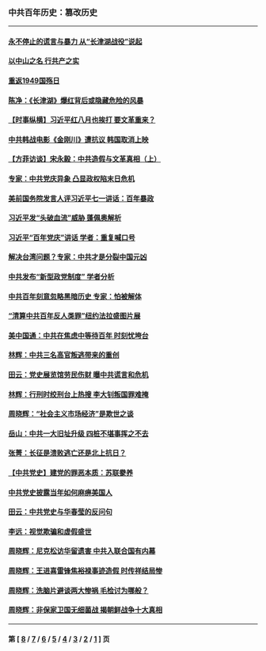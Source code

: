 ### 中共百年历史：篡改历史
---
#### [永不停止的谎言与暴力 从“长津湖战役”说起](../../pages/nf1176115/n13494094.md?01300430) 
#### [以中山之名 行共产之实](../../pages/nf1176115/n13346437.md?01300430) 
#### [重返1949国殇日](../../pages/nf1176115/n13346372.md?01300430) 
#### [陈净：《长津湖》爆红背后或隐藏危险的风暴](../../pages/nf1176115/n13314364.md?01300430) 
#### [【时事纵横】习近平红八月也挨打 要文革重来？](../../pages/nf1176115/n13231393.md?01300430) 
#### [中共韩战电影《金刚川》遭抗议 韩国取消上映](../../pages/nf1176115/n13219114.md?01300430) 
#### [【方菲访谈】宋永毅：中共造假与文革真相（上）](../../pages/nf1176115/n13200760.md?01300430) 
#### [专家：中共党庆异象 凸显政权陷末日危机](../../pages/nf1176115/n13067084.md?01300430) 
#### [美前国务院发言人评习近平七一讲话：百年暴政](../../pages/nf1176115/n13066986.md?01300430) 
#### [习近平发“头破血流”威胁 蓬佩奥解析](../../pages/nf1176115/n13063604.md?01300430) 
#### [习近平“百年党庆”讲话 学者：重复喊口号](../../pages/nf1176115/n13061411.md?01300430) 
#### [解决台湾问题？专家：中共才是分裂中国元凶](../../pages/nf1176115/n13060811.md?01300430) 
#### [中共发布“新型政党制度” 学者分析](../../pages/nf1176115/n13056354.md?01300430) 
#### [中共百年刻意忽略黑暗历史 专家：怕被解体](../../pages/nf1176115/n13056056.md?01300430) 
#### [“清算中共百年反人类罪”纽约法拉盛图片展](../../pages/nf1176115/n13052220.md?01300430) 
#### [美中国通：中共在焦虑中等待百年 时刻忧垮台](../../pages/nf1176115/n13048820.md?01300430) 
#### [林辉：中共三名高官叛逃带来的重创](../../pages/nf1176115/n13035206.md?01300430) 
#### [田云：党史展览馆劳民伤财 曝中共谎言和危机](../../pages/nf1176115/n13033900.md?01300430) 
#### [林辉：行刑时绞刑台上热搜 李大钊叛国罪难掩](../../pages/nf1176115/n13031965.md?01300430) 
#### [周晓辉：“社会主义市场经济”是欺世之谈](../../pages/nf1176115/n13024090.md?01300430) 
#### [岳山：中共一大旧址升级 四桩不堪事挥之不去](../../pages/nf1176115/n13021697.md?01300430) 
#### [张菁：长征是溃败逃亡还是北上抗日？](../../pages/nf1176115/n13020585.md?01300430) 
#### [【中共党史】建党的罪恶本质：苏联豢养](../../pages/nf1176115/n13011888.md?01300430) 
#### [中共党史披露当年如何麻痹美国人](../../pages/nf1176115/n12966400.md?01300430) 
#### [田云：中共党史与华春莹的反问句](../../pages/nf1176115/n12765178.md?01300430) 
#### [李远：视觉欺骗和虚假盛世](../../pages/nf1176115/n12993376.md?01300430) 
#### [周晓辉：尼克松访华留遗害 中共入联合国有内幕](../../pages/nf1176115/n12991422.md?01300430) 
#### [周晓辉：王进喜雷锋焦裕禄事迹造假 时传祥结局惨](../../pages/nf1176115/n12985497.md?01300430) 
#### [周晓辉：洗脑片避谈两大惨祸 毛检讨为哪般？](../../pages/nf1176115/n12971285.md?01300430) 
#### [周晓辉：非保家卫国无细菌战 揭朝鲜战争十大真相](../../pages/nf1176115/n12954161.md?01300430) 

---
#### 第 [ [8](./8.md?01300430) / [7](./7.md?01300430) / [6](./6.md?01300430) / [5](./5.md?01300430) / [4](./4.md?01300430) / [3](./3.md?01300430) / [2](./2.md?01300430) / [1](./1.md?01300430) ] 页
